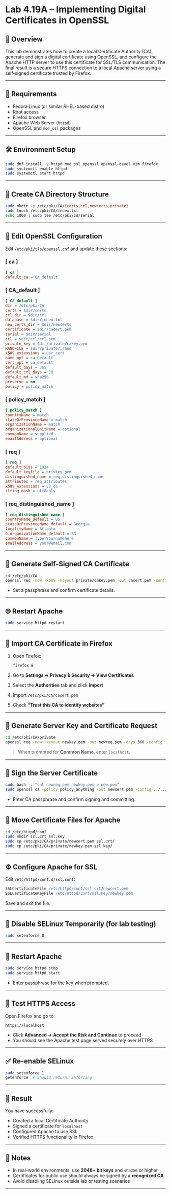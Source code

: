 # Lab 4.19A – Implementing Digital Certificates in OpenSSL

## 📘 Overview

This lab demonstrates how to create a local Certificate Authority (CA), generate and sign a digital certificate using OpenSSL, and configure the Apache HTTP server to use this certificate for SSL/TLS communication. The final result is a secure HTTPS connection to a local Apache server using a self-signed certificate trusted by Firefox.

---

## 🧰 Requirements

- Fedora Linux (or similar RHEL-based distro)
- Root access
- Firefox browser
- Apache Web Server (`httpd`)
- OpenSSL and `mod_ssl` packages

---

## 🛠️ Environment Setup

```bash
sudo dnf install -y httpd mod_ssl openssl openssl-devel vim firefox
sudo systemctl enable httpd
sudo systemctl start httpd
```

---

## 📁 Create CA Directory Structure

```bash
sudo mkdir -p /etc/pki/CA/{certs,crl,newcerts,private}
sudo touch /etc/pki/CA/index.txt
echo 1000 | sudo tee /etc/pki/CA/serial
```

---

## 📝 Edit OpenSSL Configuration

Edit `/etc/pki/tls/openssl.cnf` and update these sections:

### [ ca ]

```ini
[ ca ]
default_ca = CA_default
```

### [ CA_default ]

```ini
[ CA_default ]
dir = /etc/pki/CA
certs = $dir/certs
crl_dir = $dir/crl
database = $dir/index.txt
new_certs_dir = $dir/newcerts
certificate = $dir/cacert.pem
serial = $dir/serial
crl = $dir/crl/crl.pem
private_key = $dir/private/cakey.pem
RANDFILE = $dir/private/.rand
x509_extensions = usr_cert
name_opt = ca_default
cert_opt = ca_default
default_days = 365
default_crl_days = 30
default_md = sha256
preserve = no
policy = policy_match
```

### [ policy_match ]

```ini
[ policy_match ]
countryName = match
stateOrProvinceName = match
organizationName = match
organizationalUnitName = optional
commonName = supplied
emailAddress = optional
```

### [ req ]

```ini
[ req ]
default_bits = 1024
default_keyfile = privkey.pem
distinguished_name = req_distinguished_name
attributes = req_attributes
x509_extensions = v3_ca
string_mask = utf8only
```

### [ req_distinguished_name ]

```ini
[ req_distinguished_name ]
countryName_default = US
stateOrProvinceName_default = Georgia
localityName = Atlanta
0.organizationName_default = B3
commonName = Type Yournamehere
emailAddress = your@email.com
```

---

## 🔐 Generate Self-Signed CA Certificate

```bash
cd /etc/pki/CA
openssl req -new -x509 -keyout private/cakey.pem -out cacert.pem -config ../tls/openssl.cnf
```

- Set a passphrase and confirm certificate details.

---

## 🌐 Restart Apache

```bash
sudo service httpd restart
```

---

## 🦊 Import CA Certificate in Firefox

1. Open Firefox:

   ```bash
   firefox &
   ```

2. Go to **Settings → Privacy & Security → View Certificates**
3. Select the **Authorities** tab and click **Import**
4. Import `/etc/pki/CA/cacert.pem`
5. Check **“Trust this CA to identify websites”**

---

## 🔐 Generate Server Key and Certificate Request

```bash
cd /etc/pki/CA/private
openssl req -new -keyout newkey.pem -out newreq.pem -days 360 -config ../../tls/openssl.cnf
```

> When prompted for **Common Name**, enter `localhost`.

---

## 🧾 Sign the Server Certificate

```bash
sudo bash -c "cat newreq.pem newkey.pem > new.pem"
sudo openssl ca -policy policy_anything -out newcert.pem -config ../../tls/openssl.cnf -infiles new.pem
```

- Enter CA passphrase and confirm signing and committing.

---

## 📂 Move Certificate Files for Apache

```bash
cd /etc/httpd/conf
sudo mkdir ssl.crt ssl.key
sudo cp /etc/pki/CA/private/newcert.pem ssl.crt/
sudo cp /etc/pki/CA/private/newkey.pem ssl.key/
```

---

## ⚙️ Configure Apache for SSL

Edit `/etc/httpd/conf.d/ssl.conf`:

```apache
SSLCertificateFile /etc/httpd/conf/ssl.crt/newcert.pem
SSLCertificateKeyFile /etc/httpd/conf/ssl.key/newkey.pem
```

Save and exit the file.

---

## 🚫 Disable SELinux Temporarily (for lab testing)

```bash
sudo setenforce 0
```

---

## 🔄 Restart Apache

```bash
sudo service httpd stop
sudo service httpd start
```

- Enter passphrase for the key when prompted.

---

## 🔐 Test HTTPS Access

Open Firefox and go to:

```
https://localhost
```

- Click **Advanced → Accept the Risk and Continue** to proceed
- You should see the Apache test page served securely over HTTPS

---

## ✅ Re-enable SELinux

```bash
sudo setenforce 1
getenforce  # Should return: Enforcing
```

---

## 🎉 Result

You have successfully:

- Created a local Certificate Authority
- Signed a certificate for `localhost`
- Configured Apache to use SSL
- Verified HTTPS functionality in Firefox

---

## 📎 Notes

- In real-world environments, use **2048+ bit keys** and `sha256` or higher
- Certificates for public use should always be signed by a **recognized CA**
- Avoid disabling SELinux outside lab or testing scenarios

---

